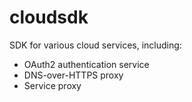 # cloudsdk

SDK for various cloud services, including:
 - OAuth2 authentication service
 - DNS-over-HTTPS proxy
 - Service proxy
